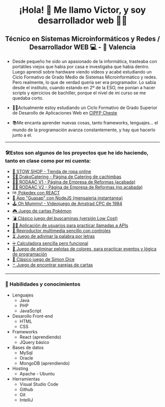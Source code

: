 <h1 align="center">¡Hola! 👋 Me llamo Victor, y soy desarrollador web 👨‍💻</h1>
<h2 align="center">Técnico en Sistemas Microinformáticos y Redes / Desarrollador WEB 💻 - 📍 Valencia</h2>
<ul>
  <li>
    <p>Desde pequeño he sido un apasionado de la informática, trasteaba con portátiles viejos que habia por casa e investigaba que habia dentro. Luego aprendí sobre hardware viendo videos y acabé estudiando un Ciclo Formativo de Grado Medio de Sistemas Microinformático y redes. Pero realmente, lo que de verdad quería ser era programador. Lo sabia desde el instituto, cuando estando en 2º de la ESO, me ponían a hacer scripts y ejercicios de bachiller, porque el nivel de mi curso se me quedaba corto.</p>
  </li>
<li><p>👨‍🎓Actualmente estoy estudiando un Ciclo Formativo de Grado Superior de Desarollo de Aplicaciones Web en <a href="https://portal.edu.gva.es/fpcheste/">CIPFP Cheste</a></p></li>
<li><p>📚Me encanta aprender nuevas cosas, tanto frameworks, lenguajes... el mundo de la programación avanza constantemente, y hay que hacerlo junto a el.</p></li>
</ul>
<hr>
<h3>🛠Estos son algunos de los proyectos que he ido haciendo, tanto en clase como por mi cuenta:</h3>
<ul>
  <li><a target="_blank" href="https://stow.victorcorral.com">🛒 STOW SHOP - Tienda de ropa online</a></li>
  <li><a target="_blank" href="https://drakocatering.victorcorral.com">👨‍🍳 DrakoCatering - Página de Catering de cachimbas</a></li>
  <li><a target="_blank" href="https://rodaac-1.victorcorral.com">👷‍♂️ RODAAC V1 - Página de Empresa de Reformas (acabada)</a></li>
  <li><a target="_blank" href="https://rodaac.victorcorral.com">👷‍♂️ RODAAC V2 - Página de Empresa de Reformas (no acabada)</a></li>
  <li><a target="_blank" href="https://daw.victorcorral.com/pokedex-REACT/"> <img height="15" width="15" alt="react" src="https://upload.wikimedia.org/wikipedia/commons/thumb/a/a7/React-icon.svg/1200px-React-icon.svg.png"> Pokedex con REACT</a></li>
  <li><a target="_blank" href="https://guasap.victorcorral.com">📩 App "Guasap" con NodeJS (mensajeria instantanea)</a></li>
  <li><a target="_blank" href="https://daw.victorcorral.com/ohMummy">🕹 Oh Mummy! - Videojuego de Amstrad CPC de 1984</a></li>
  <li><a target="_blank" href="https://daw.victorcorral.com/combate-cartas-pokemon">🎮 Juego de cartas Pokémon</a></li>
  <li><a target="_blank" href="https://daw.victorcorral.com/buscaminas">💣 Clásico juego del buscaminas (versión Low Cost)</a></li>
  <li><a target="_blank" href="https://daw.victorcorral.com/fetch-usuarios">🙍‍♂️ Aplicación de usuarios para practicar llamadas a APIs</a></li>
  <li><a target="_blank" href="https://daw.victorcorral.com/reproductor-multimedia">🎥 Reproductor multimedia sencillo con controles</a></li>
  <li><a target="_blank" href="https://daw.victorcorral.com/AdivinaPalabra">⏳ Juego de adivinar la palabra por letras</a></li>
  <li><a target="_blank" href="https://daw.victorcorral.com/calculadora">➗ Calculadora sencilla pero funcional</a></li>
  <li><a target="_blank" href="https://daw.victorcorral.com/eliminar-pelotas">🎯 Juego de eliminar pelotas de colores, para practicar eventos y lógica de programación</a></li>
  <li><a target="_blank" href="https://daw.victorcorral.com/simon-dice">📏 Clásico juego de Simon Dice</a></li>
  <li><a target="_blank" href="https://daw.victorcorral.com/pareja-cartas">🃏 Juego de encontrar parejas de cartas</a></li>

</ul>
<hr>
<h3>🧠 Habilidades y conocimientos</h3>
<ul>
  <li>Lenguajes
    <ul>
      <li>Java</li>
      <li>PHP</li>
      <li>JavaScript</li>
    </ul>
  </li>
  <li>Desarollo Front-end
    <ul>
      <li>HTML</li>
      <li>CSS</li>
    </ul>
  </li>
      <li>Frameworks
    <ul>
      <li>React (aprendiendo)</li>
      <li>JQuery básico</li>
    </ul>
  </li>
        <li>Bases de datos
          <ul>
            <li>MySql</li>
            <li>Oracle</li>
            <li>MongoDB (aprendiendo)</li>
          </ul>
  </li>
    <li>Hosting
    <ul>
      <li>Apache - Ubuntu</li>
    </ul>
  </li>
      <li>Herramientas
    <ul>
      <li>Visual Studio Code</li>
      <li>Github</li>
      <li>Git</li>
      <li>IntelliJ</li>
    </ul>
  </li>
</ul>
